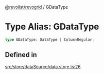 [@revolist/revogrid](README.md) / GDataType

# Type Alias: GDataType

```ts
type GDataType: DataType | ColumnRegular;
```

## Defined in

[src/store/dataSource/data.store.ts:26](https://github.com/revolist/revogrid/blob/169fb7626f86c9813d59597eddde6f6dd50e49a6/src/store/dataSource/data.store.ts#L26)
